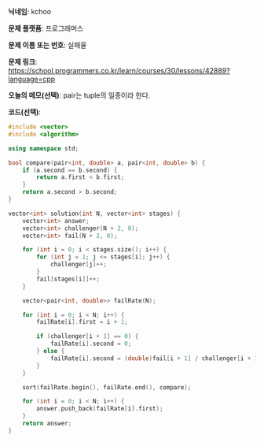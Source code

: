 **닉네임**: kchoo

**문제 플랫폼**: 프로그래머스

**문제 이름 또는 번호**: 실패율

**문제 링크**: https://school.programmers.co.kr/learn/courses/30/lessons/42889?language=cpp

**오늘의 메모(선택)**: pair는 tuple의 일종이라 한다.

**코드(선택)**:

```c++
#include <vector>
#include <algorithm>

using namespace std;

bool compare(pair<int, double> a, pair<int, double> b) {
    if (a.second == b.second) {
        return a.first < b.first;
    }
    return a.second > b.second;
}

vector<int> solution(int N, vector<int> stages) {
    vector<int> answer;
    vector<int> challenger(N + 2, 0);
    vector<int> fail(N + 2, 0);

    for (int i = 0; i < stages.size(); i++) {
        for (int j = 1; j <= stages[i]; j++) {
            challenger[j]++;
        }
        fail[stages[i]]++;
    }

    vector<pair<int, double>> failRate(N);

    for (int i = 0; i < N; i++) {
        failRate[i].first = i + 1;

        if (challenger[i + 1] == 0) {
            failRate[i].second = 0;
        } else {
            failRate[i].second = (double)fail[i + 1] / challenger[i + 1];
        }
    }

    sort(failRate.begin(), failRate.end(), compare);

    for (int i = 0; i < N; i++) {
        answer.push_back(failRate[i].first);
    }
    return answer;
}
```
